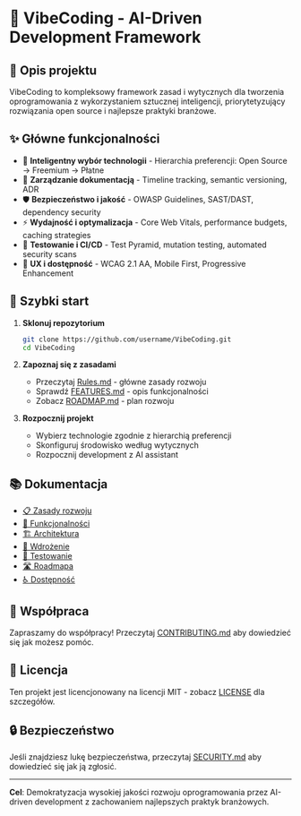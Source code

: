 # 🚀 VibeCoding - AI-Driven Development Framework

## 📖 Opis projektu

VibeCoding to kompleksowy framework zasad i wytycznych dla tworzenia oprogramowania z wykorzystaniem sztucznej inteligencji, priorytetyzujący rozwiązania open source i najlepsze praktyki branżowe.

## ✨ Główne funkcjonalności

- 🎯 **Inteligentny wybór technologii** - Hierarchia preferencji: Open Source → Freemium → Płatne
- 📝 **Zarządzanie dokumentacją** - Timeline tracking, semantic versioning, ADR
- 🛡️ **Bezpieczeństwo i jakość** - OWASP Guidelines, SAST/DAST, dependency security
- ⚡ **Wydajność i optymalizacja** - Core Web Vitals, performance budgets, caching strategies
- 🧪 **Testowanie i CI/CD** - Test Pyramid, mutation testing, automated security scans
- 🎨 **UX i dostępność** - WCAG 2.1 AA, Mobile First, Progressive Enhancement

## 🚀 Szybki start

1. **Sklonuj repozytorium**

   ```bash
   git clone https://github.com/username/VibeCoding.git
   cd VibeCoding
   ```

2. **Zapoznaj się z zasadami**
   - Przeczytaj [Rules.md](./Rules.md) - główne zasady rozwoju
   - Sprawdź [FEATURES.md](../FEATURES.md) - opis funkcjonalności
   - Zobacz [ROADMAP.md](./ROADMAP.md) - plan rozwoju

3. **Rozpocznij projekt**
   - Wybierz technologie zgodnie z hierarchią preferencji
   - Skonfiguruj środowisko według wytycznych
   - Rozpocznij development z AI assistant

## 📚 Dokumentacja

- [📋 Zasady rozwoju](./Rules.md)
- [🚀 Funkcjonalności](../FEATURES.md)
- [🏗️ Architektura](./ARCHITECTURE.md)
- [🚀 Wdrożenie](./DEPLOYMENT.md)
- [🧪 Testowanie](./TESTS.md)
- [🛣️ Roadmapa](./ROADMAP.md)
- [♿ Dostępność](./ACCESSIBILITY.md)

## 🤝 Współpraca

Zapraszamy do współpracy! Przeczytaj [CONTRIBUTING.md](./CONTRIBUTING.md) aby dowiedzieć się jak możesz pomóc.

## 📄 Licencja

Ten projekt jest licencjonowany na licencji MIT - zobacz [LICENSE](./LICENSE) dla szczegółów.

## 🔒 Bezpieczeństwo

Jeśli znajdziesz lukę bezpieczeństwa, przeczytaj [SECURITY.md](./SECURITY.md) aby dowiedzieć się jak ją zgłosić.

---

**Cel**: Demokratyzacja wysokiej jakości rozwoju oprogramowania przez AI-driven development z zachowaniem najlepszych praktyk branżowych.
